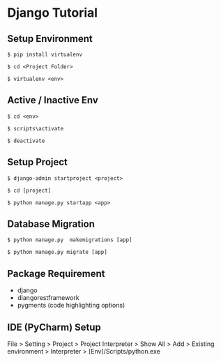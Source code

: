 # Django Tutorial

## Setup Environment
```
$ pip install virtualenv

$ cd <Project Folder>

$ virtualenv <env>
```

## Active / Inactive Env
```
$ cd <env>

$ scripts\activate

$ deactivate
```

## Setup Project
```
$ django-admin startproject <project>

$ cd [project]

$ python manage.py startapp <app>
```

## Database Migration
```
$ python manage.py  makemigrations [app]

$ python manage.py migrate [app]
```

## Package Requirement
- django
- diangorestframework
- pygments (code highlighting options)

## IDE (PyCharm) Setup
File > Setting > Project > Project Interpreter > Show All > Add > Existing environment > Interpreter > [Env]/Scripts/python.exe